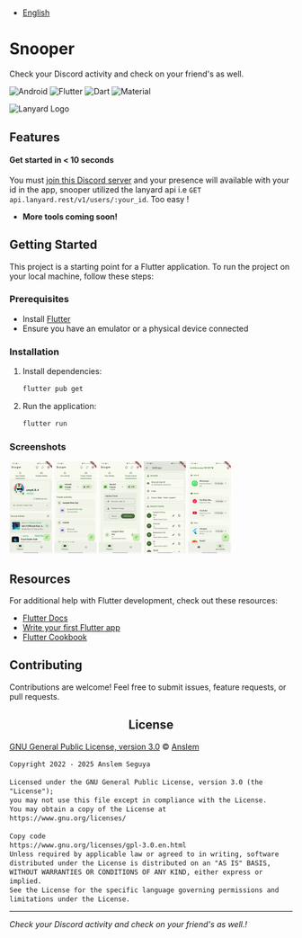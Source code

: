 <a href="">
  <h1 align="center" >
   <!-- <img src="assets/branding/logo.jpeg" alt="" style="width:100px; height:100px; border-radius:10px;"/>    <br/> -->
    
  </h1>
</a>

- [English](README.md)
<!-- - [简体中文](README.zh.md)
- [Türkçe](README.tr.md) -->

# Snooper

Check your Discord activity and check on your friend's as well.

![Android](https://img.shields.io/badge/Android-3DDC84?style=for-the-badge&logo=android&logoColor=white)
![Flutter](https://img.shields.io/badge/Flutter-02569B?style=for-the-badge&logo=flutter&logoColor=white)
![Dart](https://img.shields.io/badge/Dart-0175C2?style=for-the-badge&logo=dart&logoColor=white)
![Material](https://custom-icon-badges.demolab.com/badge/material%20you-lightblue?style=for-the-badge&logoColor=333&logo=material-you)

<img src="https://storage.googleapis.com/lanyard/static/lanyardtemplogo.png" alt="Lanyard Logo" width="100"/>

## Features

#### Get started in < 10 seconds

You must [join this Discord server](https://discord.gg/UrXF2cfJ7F) and your presence will available with your id in the app, snooper utilized the lanyard api i.e `GET api.lanyard.rest/v1/users/:your_id`. Too easy !

<!-- - **Notofications**: Get to know when your pals are online. -->

- **More tools coming soon!**

## Getting Started

This project is a starting point for a Flutter application. To run the project on your local machine, follow these steps:

### Prerequisites

- Install [Flutter](https://docs.flutter.dev/get-started/install)
- Ensure you have an emulator or a physical device connected

### Installation

1. Install dependencies:
   ```sh
   flutter pub get
   ```
2. Run the application:

   ```sh
   flutter run
   ```

### Screenshots

<div style="overflow-x: auto; white-space: nowrap;">

<img src="assets/screenshots/flutter_01.png" width="15%" alt=""/>
<img src="assets/screenshots/flutter_02.png" width="15%" alt=""/>
<img src="assets/screenshots/flutter_03.png" width="15%" alt=""/>
<img src="assets/screenshots/flutter_04.png" width="15%" alt=""/>
<img src="assets/screenshots/flutter_05.png" width="15%" alt=""/>
<!-- <img src="assets/screenshots/flutter_06.png"width="15%" alt=""/> -->

</div>

## Resources

For additional help with Flutter development, check out these resources:

- [Flutter Docs](https://docs.flutter.dev/)
- [Write your first Flutter app](https://docs.flutter.dev/get-started/codelab)
- [Flutter Cookbook](https://docs.flutter.dev/cookbook)

## Contributing

Contributions are welcome! Feel free to submit issues, feature requests, or pull requests.

<h2 align="center">License</h2>

[GNU General Public License, version 3.0][license] © [Anslem](https://github.com/Anslem27)

[license]: /LICENSE
[github]: https://github.com/Anslem27

```
Copyright 2022 - 2025 Anslem Seguya

Licensed under the GNU General Public License, version 3.0 (the "License");
you may not use this file except in compliance with the License.
You may obtain a copy of the License at
https://www.gnu.org/licenses/

Copy code
https://www.gnu.org/licenses/gpl-3.0.en.html
Unless required by applicable law or agreed to in writing, software
distributed under the License is distributed on an "AS IS" BASIS,
WITHOUT WARRANTIES OR CONDITIONS OF ANY KIND, either express or implied.
See the License for the specific language governing permissions and
limitations under the License.
```

<!-- keytool -genkey -v -keystore %userprofile%\upload-keystore.jks -storetype JKS -keyalg RSA -keysize 2048 -validity 10000 -alias upload -->
<!--
cd C:\Users\user\Desktop
keytool -genkey -v -keystore upload-keystore.jks -storetype JKS -keyalg RSA -keysize 2048 -validity 10000 -alias upload

certutil -encode "C:\Users\ansle\Desktop\upload-keystore.jks" -

https://www.youtube.com/watch?v=mg8_pM7sGM8
 -->

<!-- flutter pub run flutter_oss_licenses:generate.dart -->
<!-- dart pub global activate fvm

fvm flutter pub get -->

---

_Check your Discord activity and check on your friend's as well.!_
